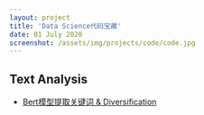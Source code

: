 ```yaml
---
layout: project
title: 'Data Science代码宝藏'
date: 01 July 2020
screenshot: /assets/img/projects/code/code.jpg
---
```


## Text Analysis
- [Bert模型提取关键词 & Diversification](/collection/DS_codes/keyBERT/) 





